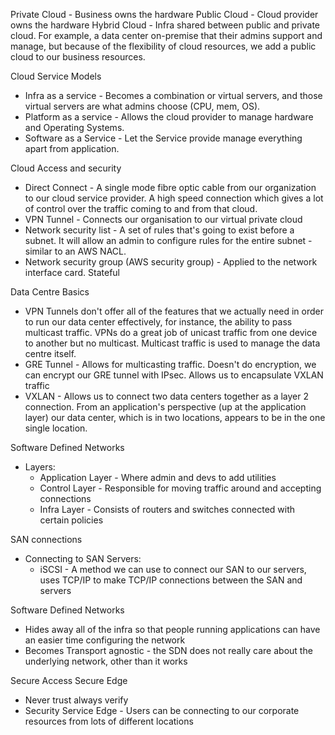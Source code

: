 Private Cloud - Business owns the hardware
Public Cloud - Cloud provider owns the hardware
Hybrid Cloud - Infra shared between public and private cloud. For example, a data center on-premise that their admins support and manage, but because of the flexibility of cloud resources, we add a public cloud to our business resources.

Cloud Service Models
- Infra as a service - Becomes a combination or virtual servers, and those virtual servers are what admins choose (CPU, mem, OS).
- Platform as a service - Allows the cloud provider to manage hardware and Operating Systems.
- Software as a Service - Let the Service provide manage everything apart from application.

Cloud Access and security
- Direct Connect - A single mode fibre optic cable from our organization to our cloud service provider. A high speed connection which gives a lot of control over the traffic coming to and from that cloud.
- VPN Tunnel - Connects our organisation to our virtual private cloud
- Network security list - A set of rules that's going to exist before a subnet. It will allow an admin to configure rules for the entire subnet - similar to an AWS NACL.
- Network security group (AWS security group) - Applied to the network interface card. Stateful

Data Centre Basics
- VPN Tunnels don't offer all of the features that we actually need in order to run our data center effectively, for instance, the ability to pass multicast traffic. VPNs do a great job of unicast traffic from one device to another but no multicast. Multicast traffic is used to manage the data centre itself.
- GRE Tunnel - Allows for multicasting traffic. Doesn't do encryption, we can encrypt our GRE tunnel with IPsec. Allows us to encapsulate VXLAN traffic
- VXLAN - Allows us to connect two data centers together as a layer 2 connection. From an application's perspective (up at the application layer) our data center, which is in two locations, appears to be in the one single location.

Software Defined Networks
- Layers:
	- Application Layer - Where admin and devs to add utilities
	- Control Layer - Responsible for moving traffic around and accepting connections
	- Infra Layer - Consists of routers and switches connected with certain policies

SAN connections
- Connecting to SAN Servers:
	- iSCSI - A method we can use to connect our SAN to our servers, uses TCP/IP to make TCP/IP connections between the SAN and servers

Software Defined Networks
- Hides away all of the infra so that people running applications can have an easier time configuring the network
- Becomes Transport agnostic - the SDN does not really care about the underlying network, other than it works

Secure Access Secure Edge
- Never trust always verify
- Security Service Edge - Users can be connecting to our corporate resources from lots of different locations